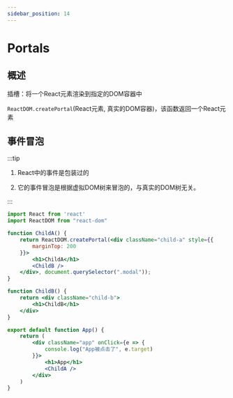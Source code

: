 ```yaml
---
sidebar_position: 14
---
```


# Portals

## 概述

插槽：将一个React元素渲染到指定的DOM容器中

`ReactDOM.createPortal`(React元素, 真实的DOM容器)，该函数返回一个React元素

## 事件冒泡

:::tip

1. React中的事件是包装过的

2. 它的事件冒泡是根据虚拟DOM树来冒泡的，与真实的DOM树无关。

:::

```jsx
import React from 'react'
import ReactDOM from "react-dom"

function ChildA() {
    return ReactDOM.createPortal(<div className="child-a" style={{
        marginTop: 200
    }}>
        <h1>ChildA</h1>
        <ChildB />
    </div>, document.querySelector(".modal"));
}

function ChildB() {
    return <div className="child-b">
        <h1>ChildB</h1>
    </div>
}

export default function App() {
    return (
        <div className="app" onClick={e => {
            console.log("App被点击了", e.target)
        }}>
            <h1>App</h1>
            <ChildA />
        </div>
    )
}
```